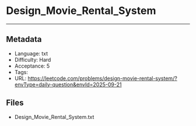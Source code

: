 # Design_Movie_Rental_System

---

## Metadata

- Language: txt
- Difficulty: Hard
- Acceptance: 5
- Tags: 
- URL: https://leetcode.com/problems/design-movie-rental-system/?envType=daily-question&envId=2025-09-21

## Files

- Design_Movie_Rental_System.txt
